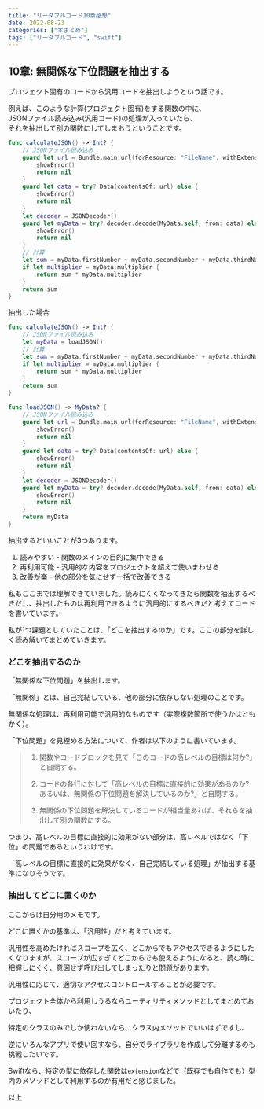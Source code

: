 ```yaml
---
title: "リーダブルコード10章感想"
date: 2022-08-23
categories: ["本まとめ"]
tags: ["リーダブルコード", "swift"]
---
```


## 10章: 無関係な下位問題を抽出する

プロジェクト固有のコードから汎用コードを抽出しようという話です。

例えば、このような計算(プロジェクト固有)をする関数の中に、  
JSONファイル読み込み(汎用コード)の処理が入っていたら、  
それを抽出して別の関数にしてしまおうということです。

```swift
func calculateJSON() -> Int? {
    // JSONファイル読み込み
    guard let url = Bundle.main.url(forResource: "FileName", withExtension: "json") else {
        showError()
        return nil
    }
    guard let data = try? Data(contentsOf: url) else {
        showError()
        return nil
    }
    let decoder = JSONDecoder()
    guard let myData = try? decoder.decode(MyData.self, from: data) else {
        showError()
        return nil
    }
    // 計算
    let sum = myData.firstNumber + myData.secondNumber + myData.thirdNumber
    if let multiplier = myData.multiplier {
        return sum * myData.multiplier
    }
    return sum
}
```
抽出した場合
```swift
func calculateJSON() -> Int? {
    // JSONファイル読み込み
    let myData = loadJSON()
    // 計算
    let sum = myData.firstNumber + myData.secondNumber + myData.thirdNumber
    if let multiplier = myData.multiplier {
        return sum * myData.multiplier
    }
    return sum
}

func loadJSON() -> MyData? {
    // JSONファイル読み込み
    guard let url = Bundle.main.url(forResource: "FileName", withExtension: "json") else {
        showError()
        return nil
    }
    guard let data = try? Data(contentsOf: url) else {
        showError()
        return nil
    }
    let decoder = JSONDecoder()
    guard let myData = try? decoder.decode(MyData.self, from: data) else {
        showError()
        return nil
    }
    return myData
}
```

抽出するといいことが3つあります。

1. 読みやすい - 関数のメインの目的に集中できる
2. 再利用可能 - 汎用的な内容をプロジェクトを超えて使いまわせる
3. 改善が楽 - 他の部分を気にせず一括で改善できる

私もここまでは理解できていました。読みにくくなってきたら関数を抽出するべきだし、抽出したものは再利用できるように汎用的にするべきだと考えてコードを書いています。

私が1つ課題としていたことは、「どこを抽出するのか」です。ここの部分を詳しく読み解いてまとめていきます。

### どこを抽出するのか

「無関係な下位問題」を抽出します。

「無関係」とは、自己完結している、他の部分に依存しない処理のことです。

無関係な処理は、再利用可能で汎用的なものです（実際複数箇所で使うかはともかく）。

「下位問題」を見極める方法について、作者は以下のように書いています。

>1. 関数やコードブロックを見て「このコードの高レベルの目標は何か?」と自問する。
>
>2. コードの各行に対して「高レベルの目標に直接的に効果があるのか? あるいは、無関係の下位問題を解決しているのか?」と自問する。
>
>3. 無関係の下位問題を解決しているコードが相当量あれば、それらを抽出して別の関数にする。 

つまり、高レベルの目標に直接的に効果がない部分は、高レベルではなく「下位」の問題であるというわけです。

「高レベルの目標に直接的に効果がなく、自己完結している処理」が抽出する基準になりそうです。

### 抽出してどこに置くのか

ここからは自分用のメモです。

どこに置くかの基準は、「汎用性」だと考えています。

汎用性を高めたければスコープを広く、どこからでもアクセスできるようにしたくなりますが、スコープが広すぎてどこからでも使えるようになると、読む時に把握しにくく、意図せず呼び出してしまったりと問題があります。

汎用性に応じて、適切なアクセスコントロールすることが必要です。

プロジェクト全体から利用しうるならユーティリティメソッドとしてまとめておいたり、

特定のクラスのみでしか使わないなら、クラス内メソッドでいいはずですし、

逆にいろんなアプリで使い回すなら、自分でライブラリを作成して分離するのも挑戦したいです。

Swiftなら、特定の型に依存した関数は`extension`などで（既存でも自作でも）型内のメソッドとして利用するのが有用だと感じました。

以上